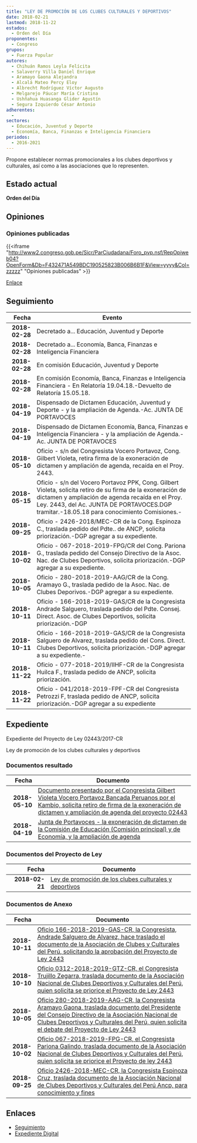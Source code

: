 ```yaml
---
title: "LEY DE PROMOCIÓN DE LOS CLUBES CULTURALES Y DEPORTIVOS"
date: 2018-02-21
lastmod: 2018-11-22
estados: 
  - Orden del Día
proponentes: 
  - Congreso
grupos: 
  - Fuerza Popular
autores: 
  - Chihuán Ramos Leyla Felícita
  - Salaverry Villa Daniel Enrique
  - Aramayo Gaona Alejandra
  - Alcalá Mateo Percy Eloy
  - Albrecht Rodríguez Víctor Augusto
  - Melgarejo Páucar María Cristina
  - Ushñahua Huasanga Glider Agustín
  - Segura Izquierdo César Antonio
adherentes: 
  - 
sectores: 
  - Educación, Juventud y Deporte
  - Economía, Banca, Finanzas e Inteligencia Financiera
periodos: 
  - 2016-2021
---
```


Propone establecer normas promocionales a los clubes deportivos y culturales, así como a las asociaciones que lo representen.


## Estado actual

**Orden del Día**

## Opiniones

### Opiniones publicadas

{{<iframe "http://www2.congreso.gob.pe/Sicr/ParCiudadana/Foro_pvp.nsf/RepOpiweb04?OpenForm&Db=F432471A549BDC190525823B006B6B1F&View=yyyy&Col=zzzzz" "Opiniones publicadas" >}}

[Enlace](http://www2.congreso.gob.pe/Sicr/ParCiudadana/Foro_pvp.nsf/RepOpiweb04?OpenForm&Db=F432471A549BDC190525823B006B6B1F&View=yyyy&Col=zzzzz)

## Seguimiento

| Fecha | Evento |
|------:|--------|
| **2018-02-28** | Decretado a... Educación, Juventud y Deporte|
| **2018-02-28** | Decretado a... Economía, Banca, Finanzas e Inteligencia Financiera|
| **2018-02-28** | En comisión Educación, Juventud y Deporte|
| **2018-02-28** | En comisión Economía, Banca, Finanzas e Inteligencia Financiera - En Relatoría 19.04.18.-Devuelto de Relatoría 15.05.18.|
| **2018-04-19** | Dispensado de Dictamen Educación, Juventud y Deporte - y la ampliación de Agenda.-Ac. JUNTA DE PORTAVOCES|
| **2018-04-19** | Dispensado de Dictamen Economía, Banca, Finanzas e Inteligencia Financiera - y la ampliación de Agenda.-Ac. JUNTA DE PORTAVOCES|
| **2018-05-10** | Oficio - s/n del Congresista Vocero Portavoz, Cong. Gilbert Violeta, retira firma de la exoneración de dictamen y ampliación de agenda, recaída en el Proy. 2443.|
| **2018-05-15** | Oficio - s/n del Vocero Portavoz PPK, Cong. Gilbert Violeta, solicita retiro de su firma de la exoneración de dictamen y ampliación de agenda recaída en el Proy. Ley. 2443, del Ac. JUNTA DE PORTAVOCES.DGP tramitar.-18.05.18 para conocimiento Comisiones.-|
| **2018-09-25** | Oficio - 2426-2018/MEC-CR de la Cong. Espinoza C., traslada pedido del Pdte.. de ANCP, solicita priorización.-DGP agregar a su expediente.|
| **2018-10-02** | Oficio - 067-2018-2019-FPG/CR del Cong. Pariona G., traslada pedido del Consejo Directivo de la Asoc. Nac. de Clubes Deportivos, solicita priorización.-DGP agregar a su expediente.|
| **2018-10-05** | Oficio - 280-2018-2019-AAG/CR de la Cong. Aramayo G., traslada pedido de la Asoc. Nac. de Clubes Deporivos.-DGP agregar a su expediente.|
| **2018-10-11** | Oficio - 166-2018-2019-GAS/CR de la Congresista Andrade Salguero, traslada pedido del Pdte. Consej. Direct. Asoc. de Clubes Deportivos, solicita priorización.-DGP|
| **2018-10-11** | Oficio - 166-2018-2019-GAS/CR de la Congresista Salguero de Alvarez, traslada pedido del Cons. Direct. Clubes Deportivos, solicita priorización.-DGP agregar a su expediente.-|
| **2018-11-22** | Oficio - 077-2018-2019/IIHF-CR de la Congresista Huilca F., traslada pedido de ANCP, solicita priorización.|
| **2018-11-22** | Oficio - 041/2018-2019-FPF-CR del Congresista Petrozzi F, traslada pedido de ANCP, solicita priorización.-DGP agregar a su expediente|


## Expediente

Expediente del Proyecto de Ley 02443/2017-CR

Ley de promoción de los clubes culturales y deportivos


### Documentos resultado

| Fecha | Documento |
|------:|--------|
| **2018-05-10** | [Documento presentado por el Congresista Gilbert Violeta Vocero Portavoz Bancada Peruanos por el Kambio, solicita retiro de firma de la exoneración de dictamen y ampliación de agenda del proyecto 02443](http://www.leyes.congreso.gob.pe/Documentos/2016_2021/Oficios/Grupos_Parlamentarios/GILBERT-VIOLETA.pdf) |
| **2018-04-19** | [Junta de Portavoces - la exoneración de dictamen de la Comisión de Educación (Comisión principal) y de Economía, y la ampliación de agenda](http://www.leyes.congreso.gob.pe/Documentos/2016_2021/Acuerdos/Junta_Portavoces/AJ0244320180419.pdf) |

### Documentos del Proyecto de Ley

| Fecha | Documento |
|------:|--------|
| **2018-02-21** | [Ley de promoción de los clubes culturales y deportivos](http://www.leyes.congreso.gob.pe/Documentos/2016_2021/Proyectos_de_Ley_y_de_Resoluciones_Legislativas/PL0244320180221.pdf) |

### Documentos de Anexo

| Fecha | Documento |
|------:|--------|
| **2018-10-11** | [Oficio 166-2018-2019-GAS-CR, la Congresista, Andrade Salguero de Alvarez, hace traslado el documento de la Asociación de Clubes y Culturales del Perú, solicitando la aprobación del Proyecto de Ley 2443](http://www.leyes.congreso.gob.pe/Documentos/2016_2021/Oficios/Congresistas/OFICIO-166-2018-2019-GAS-CR.PDF) |
| **2018-10-10** | [Oficio 0312-2018-2019-GTZ-CR, el Congresista Trujillo Zegarra, traslada documento de la Asociación Nacional de Clubes Deportivos y Culturales del Perú, quien solicita se priorice el Proyecto de Ley 2443](http://www.leyes.congreso.gob.pe/Documentos/2016_2021/Oficios/Congresistas/OFICIO-0312-2018-2019-GTZ-CR.pdf) |
| **2018-10-05** | [Oficio 280-2018-2019-AAG-CR, la Congresista Aramayo Gaona, traslada documento del Presidente del Consejo Directivo de la Asociación Nacional de Clubes Deportivos y Culturales del Perú, quien solicita el debate del Proyecto de Ley 2443](http://www.leyes.congreso.gob.pe/Documentos/2016_2021/Oficios/Congresistas/OFICIO-280-2018-2019-AAG-CR.PDF) |
| **2018-10-02** | [Oficio 067-2018-2019-FPG-CR, el Congresista Pariona Galindo, traslada documento de la Asociación Nacional de Clubes Deportivos y Culturales del Perú, quien solicita se priorice el Proyecto de ley 2443](http://www.leyes.congreso.gob.pe/Documentos/2016_2021/Oficios/Congresistas/OFICIO-067-2018-2019-FPG-CR.PDF) |
| **2018-09-25** | [Oficio 2426-2018-MEC-CR, la Congresista Espinoza Cruz, traslada documento de la Asociación Nacional de Clubes Deportivos y Culturales del Perú Ancp, para conocimiento y fines](http://www.leyes.congreso.gob.pe/Documentos/2016_2021/Oficios/Congresistas/OFICIO-2426-2018-MEC-CR.pdf) |

## Enlaces 

- [Seguimiento](http://www2.congreso.gob.pe/Sicr/TraDocEstProc/CLProLey2016.nsf/f7fff46988ca05b1052578e100829cc7/fdda274ed6d52c050525823b0067d752?OpenDocument)
- [Expediente Digital](http://www2.congreso.gob.pe/Sicr/TraDocEstProc/CLProLey2016.nsf/f7fff46988ca05b1052578e100829cc7/fdda274ed6d52c050525823b0067d752?OpenDocument&Click=05257FB7005EB655.eb71d0cf91d8294e05256cdf006b5706/$Body/0.1C6C)
